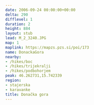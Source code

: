 ```yaml
---
date: 2006-09-24 00:00:00+00:00
delta: 290
difflevel: 1
duration: 2
height: 884
layout: stub
lead: M_2_3240.JPG
map: 1
maplink: https://mapzs.pzs.si/poi/173
name: DonackaGora
nearby:
- /hikes/boc
- /hikes/trijekralji
- /hikes/podbohorjem
peak: 46.262731,15.742339
region:
- stajerska
- karavanke
title: Donačka gora
---
```

